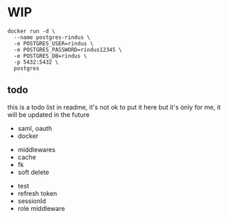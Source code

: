 # WIP

```
docker run -d \
  --name postgres-rindus \
  -e POSTGRES_USER=rindus \
  -e POSTGRES_PASSWORD=rindus12345 \
  -e POSTGRES_DB=rindus \
  -p 5432:5432 \
  postgres
```

## todo

this is a todo list in readme, it's not ok to put it here but it's only for me, it will be updated in the future

- saml, oauth
- docker
<!-- - roles -->
<!-- - rate limiter + slown down -->
- middlewares
- cache
- fk
- soft delete
<!-- - jwt -->
- test
- refresh token
- sessionId
- role middleware
